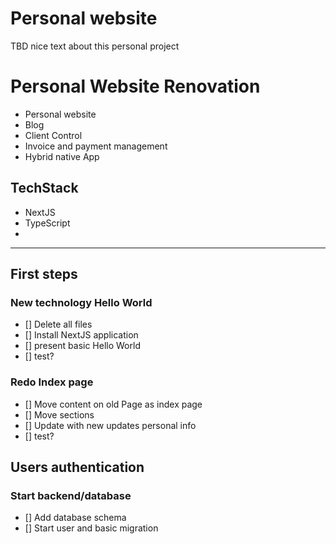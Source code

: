 # Personal website
TBD nice text about this personal project

# Personal Website Renovation

- Personal website
- Blog
- Client Control
- Invoice and payment management
- Hybrid native App

## TechStack
- NextJS
- TypeScript
- 


----

## First steps

### New technology Hello World
- [] Delete all files
- [] Install NextJS application
- [] present basic Hello World
- [] test?

### Redo Index page
- [] Move content on old Page as index page
- [] Move sections
- [] Update with new updates personal info
- [] test?

## Users authentication

### Start backend/database
- [] Add database schema
- [] Start user and basic migration
